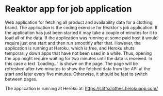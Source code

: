 # Reaktor app for job application
Web application for fetching all product and availability data for a clothing brand.
The application is the coding exercise for Reaktor's job application.
If the application has just been started it may take a couple of minutes for it to load all of the data.
If the application was running at some paid host it would require just one start and then run smoothly after that.
However, the application is running at Heroku, which is free, and Heroku shuts temporarily down apps that have not been used in a while.
Thus, opening the app might require waiting for two minutes until the data is received.
In this case a text 'Loading...' is shown on the page. 
The page will be refreshed after two minutes to show the fetched data from the API at the start and later every five minutes. 
Otherwise, it should be fast to switch between pages.

The application is running at Heroku at:
https://cliffsclothes.herokuapp.com/
